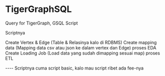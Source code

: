 # TigerGraphSQL
Query for TigerGraph, GSQL Script

Scriptnya

Create Vertex & Edge (Table & Relasinya kalo di RDBMS)
Create mapping data (Mapping data csv atau json ke dalam vertex dan Edge) proses EDA
Create Loading Job (Load data yang sudah dimapping sesuai map) proses ETL


---- Scriptnya cuma script basic, kalo mau script ribet ada fee-nya
